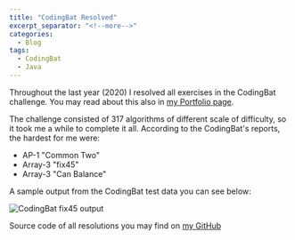 ```yaml
---
title: "CodingBat Resolved"
excerpt_separator: "<!--more-->"
categories:
  - Blog
tags:
  - CodingBat
  - Java
---
```


Throughout the last year (2020) I resolved all exercises in the CodingBat challenge. You may read about this also in [my Portfolio page](https://adamsajewicz.github.io/portfolio/#codingbat).

<!--more-->

The challenge consisted of 317 algorithms of different scale of difficulty, so it took me a while to complete it all. According to the CodingBat's reports, the hardest for me were: 
* AP-1 "Common Two"
* Array-3 "fix45"
* Array-3 "Can Balance"

A sample output from the CodingBat test data you can see below:

<img src="{{ site.url }}{{ site.baseurl }}/assets/images/fix45.png" alt="CodingBat fix45 output">

<!--more-->

Source code of all resolutions you may find on [my GitHub](https://github.com/AdamSajewicz/java-coding-bat)
